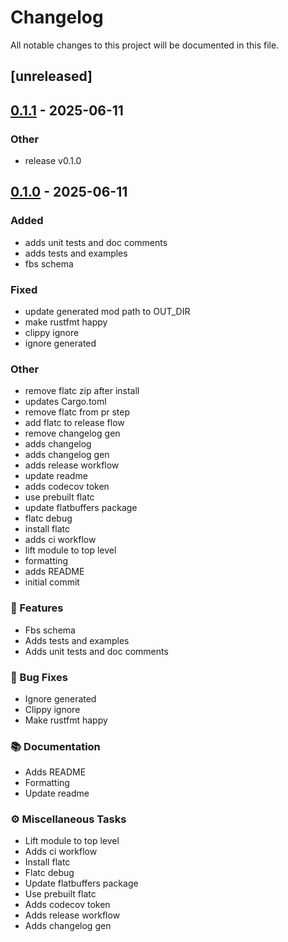 # Changelog

All notable changes to this project will be documented in this file.

## [unreleased]

## [0.1.1](https://github.com/thegenem0/metrovector/compare/v0.1.0...v0.1.1) - 2025-06-11

### Other

- release v0.1.0

## [0.1.0](https://github.com/thegenem0/metrovector/releases/tag/v0.1.0) - 2025-06-11

### Added

- adds unit tests and doc comments
- adds tests and examples
- fbs schema

### Fixed

- update generated mod path to OUT_DIR
- make rustfmt happy
- clippy ignore
- ignore generated

### Other

- remove flatc zip after install
- updates Cargo.toml
- remove flatc from pr step
- add flatc to release flow
- remove changelog gen
- adds changelog
- adds changelog gen
- adds release workflow
- update readme
- adds codecov token
- use prebuilt flatc
- update flatbuffers package
- flatc debug
- install flatc
- adds ci workflow
- lift module to top level
- formatting
- adds README
- initial commit

### 🚀 Features

- Fbs schema
- Adds tests and examples
- Adds unit tests and doc comments

### 🐛 Bug Fixes

- Ignore generated
- Clippy ignore
- Make rustfmt happy

### 📚 Documentation

- Adds README
- Formatting
- Update readme

### ⚙️ Miscellaneous Tasks

- Lift module to top level
- Adds ci workflow
- Install flatc
- Flatc debug
- Update flatbuffers package
- Use prebuilt flatc
- Adds codecov token
- Adds release workflow
- Adds changelog gen

<!-- generated by git-cliff -->
